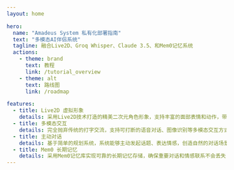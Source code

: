```yaml
---
layout: home

hero:
  name: "Amadeus System 私有化部署指南"
  text: "多模态AI伴侣系统"
  tagline: 融合Live2D、Groq Whisper、Claude 3.5、和Mem0记忆系统
  actions:
    - theme: brand
      text: 教程
      link: /tutorial_overview
    - theme: alt
      text: 路线图
      link: /roadmap

features:
  - title: Live2D 虚拟形象
    details: 采用Live2D技术打造的精美二次元角色形象，支持丰富的面部表情和动作，带来沉浸式的互动体验
  - title: 多模态交互
    details: 完全抛弃传统的打字交流，支持可打断的语音对话、图像识别等多模态交互方式，让交流更自然流畅
  - title: 主动对话
    details: 基于简单的规划系统，系统能够主动发起话题、表达情感，创造自然的对话场景
  - title: Mem0 长期记忆
    details: 采用Mem0记忆库实现可靠的长期记忆存储，确保重要对话和情感联系不会丢失
---
```


